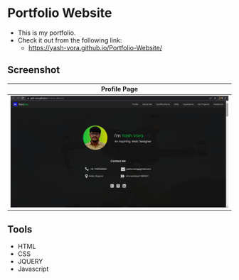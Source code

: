 # Portfolio Website
- This is my portfolio.
- Check it out from the following link:
    - <a href='https://yash-vora.github.io/Portfolio-Website/' target='_blank'>https://yash-vora.github.io/Portfolio-Website/</a>

## Screenshot
<table>
    <thead>
        <tr>
            <th>Profile Page</th>
        </tr>
    </thead>
    <tbody>
        <tr>
            <td><img src="static/images/profile_page.png" alt="Profile Page Image"></td>
        </tr>
    </tbody>
</table>

## Tools
- HTML
- CSS
- JQUERY
- Javascript